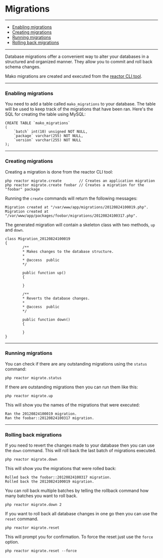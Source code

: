# Migrations

--------------------------------------------------------

* [Enabling migrations](#enabling_migrations)
* [Creating migrations](#creating_migrations)
* [Running migrations](#running_migrations)
* [Rolling back migrations](#rolling_back_migrations)

--------------------------------------------------------

Database migrations offer a convenient way to alter your databases in a structured and organized manner. They allow you to commit and roll back schema changes.

Mako migrations are created and executed from the [reactor CLI tool](:base_url:/docs/:version:/cli:tasks).

--------------------------------------------------------

<a id="enabling_migrations"></a>

### Enabling migrations

You need to add a table called ```mako_migrations``` to your database. The table will be used to keep track of the migrations that have been ran. Here's the SQL for creating the table using MySQL:

	CREATE TABLE `mako_migrations`
	(
		`batch` int(10) unsigned NOT NULL,
		`package` varchar(255) NOT NULL,
		`version` varchar(255) NOT NULL
	);

--------------------------------------------------------

<a id="creating_migrations"></a>

### Creating migrations

Creating a migration is done from the reactor CLI tool:

	php reactor migrate.create        // Creates an application migration
	php reactor migrate.create foobar // Creates a migration for the "foobar" package

Running the ```create``` commands will return the following messages:

	Migration created at "/var/www/app/migrations/20120824100019.php".
	Migration created at "/var/www/app/packages/foobar/migrations/20120824100317.php".

The generated migration will contain a skeleton class with two methods, ```up``` and ```down```.

	class Migration_20120824100019
	{
	        /**
	        * Makes changes to the database structure.
	        *
	        * @access  public
	        */

	        public function up()
	        {

	        }

	        /**
	        * Reverts the database changes.
	        *
	        * @access  public
	        */

	        public function down()
	        {

	        }
	}

--------------------------------------------------------

<a id="running_migrations"></a>

### Running migrations

You can check if there are any outstanding migrations using the ```status``` command:

	php reactor migrate.status

If there are outstanding migrations then you can run them like this:

	php reactor migrate.up

This will show you the names of the migrations that were executed:

	Ran the 20120824100019 migration.
	Ran the foobar::20120824100317 migration.

--------------------------------------------------------

<a id="rolling_back_migrations"></a>

### Rolling back migrations

If you need to revert the changes made to your database then you can use the ```down``` command. This will roll back the last batch of migrations executed.

	php reactor migrate.down

This will show you the migrations that were rolled back:

	Rolled back the foobar::20120824100317 migration.
	Rolled back the 20120824100019 migration.

You can roll back multiple batches by telling the rollback command how many batches you want to roll back.

	php reactor migrate.down 2

If you want to roll back all database changes in one go then you can use the ```reset``` command.

	php reactor migrate.reset

This will prompt you for confirmation. To force the reset just use the ```force``` option.

	php reactor migrate.reset --force